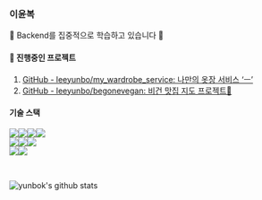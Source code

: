 ### 이윤복

🌱 Backend를 집중적으로 학습하고 있습니다 🤔 

#### 🔭  진행중인 프로젝트
1. [GitHub - leeyunbo/my_wardrobe_service: 나만의 옷장 서비스 ‘ㅡ’](https://github.com/leeyunbo/my_wardrobe_service)
2. [GitHub - leeyunbo/begonevegan: 비건 맛집 지도 프로젝트🌱](https://github.com/leeyunbo/begonevegan)

#### 기술 스택 
<img src="https://img.shields.io/badge/JAVA-007396?style=for-the-badge&logo=JAVA&logoColor=white"><img src="https://img.shields.io/badge/C Sharp-239120?style=for-the-badge&logo=C Sharp&logoColor=white"><img src="https://img.shields.io/badge/C-A8B9CC?style=for-the-badge&logo=C&logoColor=white"><img src="https://img.shields.io/badge/JavaScript-F7DF1E?style=for-the-badge&logo=JAVASCRIPT&logoColor=white"> <br/>
<img src="https://img.shields.io/badge/.NET-512BD4?style=for-the-badge&logo=.NET&logoColor=white"><img src="https://img.shields.io/badge/Spring-6DB33F?style=for-the-badge&logo=Spring&logoColor=white"><img src="https://img.shields.io/badge/Android-3DDC84?style=for-the-badge&logo=Android&logoColor=white"> <br/>
<img src="https://img.shields.io/badge/MySQL-4479A1?style=for-the-badge&logo=MySQL&logoColor=white"><img src="https://img.shields.io/badge/MSSQL-CC2927?style=for-the-badge&logo=Microsoft SQL Server&logoColor=white">

<br/>

<!--
**leeyunbo/leeyunbo** is a ✨ _special_ ✨ repository because its `README.md` (this file) appears on your GitHub profile.

Here are some ideas to get you started:

- 🔭 I’m currently working on ...
- 🌱 I’m currently learning ...
- 👯 I’m looking to collaborate on ...
- 🤔 I’m looking for help with ...
- 💬 Ask me about ...
- 📫 How to reach me: ...
- 😄 Pronouns: ...
- ⚡ Fun fact: ...
-->

![yunbok's github stats](https://github-readme-stats.vercel.app/api?username=leeyunbo&show_icons=true)
